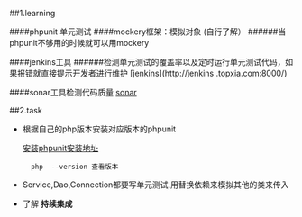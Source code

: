 ##1.learning

####phpunit 单元测试
####mockery框架：模拟对象 (自行了解）
######当phpunit不够用的时候就可以用mockery

####jenkins工具
######检测单元测试的覆盖率以及定时运行单元测试代码，如果报错就直接提示开发者进行维护
[jenkins](http://jenkins .topxia.com:8000/)

####sonar工具检测代码质量
[sonar](http://jenkins.topxia.com:8888/)

##2.task
* 根据自己的php版本安装对应版本的phpunit

    [安装phpunit安装地址](https://phpunit.de/)
    
        php  --version 查看版本

* Service,Dao,Connection都要写单元测试,用替换依赖来模拟其他的类来传入
* 了解 **持续集成**
